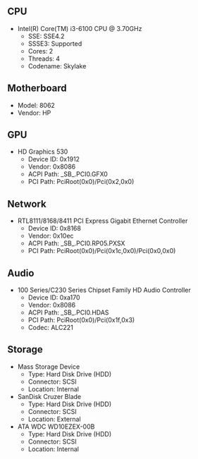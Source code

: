 ## CPU
- Intel(R) Core(TM) i3-6100 CPU @ 3.70GHz
  - SSE: SSE4.2
  - SSSE3: Supported
  - Cores: 2
  - Threads: 4
  - Codename: Skylake

## Motherboard
- Model: 8062
- Vendor: HP

## GPU
- HD Graphics 530
  - Device ID: 0x1912
  - Vendor: 0x8086
  - ACPI Path: \_SB_.PCI0.GFX0
  - PCI Path: PciRoot(0x0)/Pci(0x2,0x0)

## Network
- RTL8111/8168/8411 PCI Express Gigabit Ethernet Controller
  - Device ID: 0x8168
  - Vendor: 0x10ec
  - ACPI Path: \_SB_.PCI0.RP05.PXSX
  - PCI Path: PciRoot(0x0)/Pci(0x1c,0x0)/Pci(0x0,0x0)

## Audio
- 100 Series/C230 Series Chipset Family HD Audio Controller
  - Device ID: 0xa170
  - Vendor: 0x8086
  - ACPI Path: \_SB_.PCI0.HDAS
  - PCI Path: PciRoot(0x0)/Pci(0x1f,0x3)
  - Codec: ALC221

## Storage
- Mass Storage Device
  - Type: Hard Disk Drive (HDD)
  - Connector: SCSI
  - Location: Internal
- SanDisk Cruzer Blade
  - Type: Hard Disk Drive (HDD)
  - Connector: SCSI
  - Location: External
- ATA WDC WD10EZEX-00B
  - Type: Hard Disk Drive (HDD)
  - Connector: SCSI
  - Location: Internal
